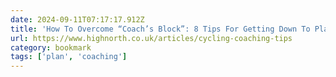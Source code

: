 ```yaml
---
date: 2024-09-11T07:17:17.912Z
title: 'How To Overcome “Coach’s Block”: 8 Tips For Getting Down To Planning — High North Performance'
url: https://www.highnorth.co.uk/articles/cycling-coaching-tips
category: bookmark
tags: ['plan', 'coaching']
---
```

